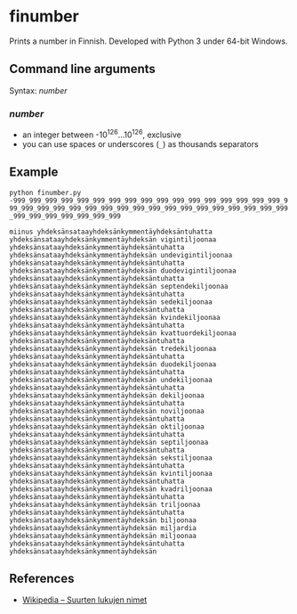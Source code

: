 # finumber
Prints a number in Finnish.
Developed with Python 3 under 64-bit Windows.

## Command line arguments
Syntax: *number*

### *number*
* an integer between -10<sup>126</sup>…10<sup>126</sup>, exclusive
* you can use spaces or underscores (`_`) as thousands separators

## Example

`python finumber.py -999_999_999_999_999_999_999_999_999_999_999_999_999_999_999_999_999_999_999_999_999_999_999_999_999_999_999_999_999_999_999_999_999_999_999_999_999_999_999_999_999_999`

`miinus yhdeksänsataayhdeksänkymmentäyhdeksäntuhatta yhdeksänsataayhdeksänkymmentäyhdeksän vigintiljoonaa yhdeksänsataayhdeksänkymmentäyhdeksäntuhatta yhdeksänsataayhdeksänkymmentäyhdeksän undevigintiljoonaa yhdeksänsataayhdeksänkymmentäyhdeksäntuhatta yhdeksänsataayhdeksänkymmentäyhdeksän duodevigintiljoonaa yhdeksänsataayhdeksänkymmentäyhdeksäntuhatta yhdeksänsataayhdeksänkymmentäyhdeksän septendekiljoonaa yhdeksänsataayhdeksänkymmentäyhdeksäntuhatta yhdeksänsataayhdeksänkymmentäyhdeksän sedekiljoonaa yhdeksänsataayhdeksänkymmentäyhdeksäntuhatta yhdeksänsataayhdeksänkymmentäyhdeksän kvindekiljoonaa yhdeksänsataayhdeksänkymmentäyhdeksäntuhatta yhdeksänsataayhdeksänkymmentäyhdeksän kvattuordekiljoonaa yhdeksänsataayhdeksänkymmentäyhdeksäntuhatta yhdeksänsataayhdeksänkymmentäyhdeksän tredekiljoonaa yhdeksänsataayhdeksänkymmentäyhdeksäntuhatta yhdeksänsataayhdeksänkymmentäyhdeksän duodekiljoonaa yhdeksänsataayhdeksänkymmentäyhdeksäntuhatta yhdeksänsataayhdeksänkymmentäyhdeksän undekiljoonaa yhdeksänsataayhdeksänkymmentäyhdeksäntuhatta yhdeksänsataayhdeksänkymmentäyhdeksän dekiljoonaa yhdeksänsataayhdeksänkymmentäyhdeksäntuhatta yhdeksänsataayhdeksänkymmentäyhdeksän noviljoonaa yhdeksänsataayhdeksänkymmentäyhdeksäntuhatta yhdeksänsataayhdeksänkymmentäyhdeksän oktiljoonaa yhdeksänsataayhdeksänkymmentäyhdeksäntuhatta yhdeksänsataayhdeksänkymmentäyhdeksän septiljoonaa yhdeksänsataayhdeksänkymmentäyhdeksäntuhatta yhdeksänsataayhdeksänkymmentäyhdeksän sekstiljoonaa yhdeksänsataayhdeksänkymmentäyhdeksäntuhatta yhdeksänsataayhdeksänkymmentäyhdeksän kvintiljoonaa yhdeksänsataayhdeksänkymmentäyhdeksäntuhatta yhdeksänsataayhdeksänkymmentäyhdeksän kvadriljoonaa yhdeksänsataayhdeksänkymmentäyhdeksäntuhatta yhdeksänsataayhdeksänkymmentäyhdeksän triljoonaa yhdeksänsataayhdeksänkymmentäyhdeksäntuhatta yhdeksänsataayhdeksänkymmentäyhdeksän biljoonaa yhdeksänsataayhdeksänkymmentäyhdeksän miljardia yhdeksänsataayhdeksänkymmentäyhdeksän miljoonaa yhdeksänsataayhdeksänkymmentäyhdeksäntuhatta yhdeksänsataayhdeksänkymmentäyhdeksän`

## References
* [Wikipedia &ndash; Suurten lukujen nimet](http://fi.wikipedia.org/wiki/Suurten_lukujen_nimet)
